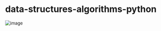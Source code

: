 # data-structures-algorithms-python
![image](https://user-images.githubusercontent.com/61355197/193749527-6a97371c-0477-4e8f-9794-0b76aa815899.png)

